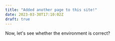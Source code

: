 ```yaml
---
title: "Added another page to this site!"
date: 2023-03-30T17:10:02Z
draft: true
---
```


Now, let's see whether the environment is correct?

